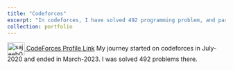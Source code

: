 ```yaml
---
title: "Codeforces"
excerpt: "In codeforces, I have solved 492 programming problem, and participated in several contests. <br/>Highest rating: 1492 (specialist) <img src='/images/CodeForces1.jpg'>"
collection: portfolio
---
```


<a href="https://codeforces.com/profile/sajeeb02" target="blank"><img align="center" src="https://raw.githubusercontent.com/rahuldkjain/github-profile-readme-generator/master/src/images/icons/Social/codeforces.svg" alt="sajeeb02" height="30" width="40" /> CodeForces Profile Link</a>
My journey started on codeforces in July-2020 and ended in March-2023. I was solved 492 problems there.
